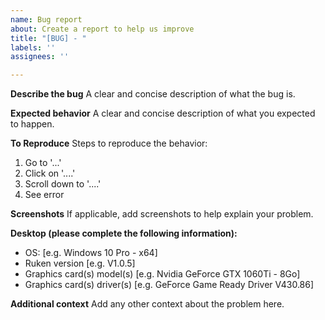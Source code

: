 ```yaml
---
name: Bug report
about: Create a report to help us improve
title: "[BUG] - "
labels: ''
assignees: ''

---
```


**Describe the bug**
A clear and concise description of what the bug is.

**Expected behavior**
A clear and concise description of what you expected to happen.

**To Reproduce**
Steps to reproduce the behavior:
1. Go to '...'
2. Click on '....'
3. Scroll down to '....'
4. See error

**Screenshots**
If applicable, add screenshots to help explain your problem.

**Desktop (please complete the following information):**
 - OS: [e.g. Windows 10 Pro - x64]
 - Ruken version [e.g. V1.0.5]
 - Graphics card(s) model(s) [e.g. Nvidia GeForce GTX 1060Ti - 8Go]
 - Graphics card(s) driver(s) [e.g. GeForce Game Ready Driver V430.86]

**Additional context**
Add any other context about the problem here.
